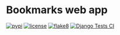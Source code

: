 # Bookmarks web app

[![pypi](https://img.shields.io/pypi/v/fastapi-cache2.svg?style=flat)](https://pypi.org/p/fastapi-cache2)
[![license](https://img.shields.io/github/license/vsmrnw/bookmarks)](https://github.com/vsmrnw/bookmarks/blob/main/LICENSE)
[![flake8](https://github.com/vsmrnw/bookmarks/actions/workflows/flake8-lint.yml/badge.svg)](https://github.com/vsmrnw/bookmarks/actions/workflows/flake8-lint.yml)
[![Django Tests CI](https://github.com/vsmrnw/bookmarks/actions/workflows/django-tests.yml/badge.svg)](https://github.com/vsmrnw/bookmarks/actions/workflows/django-tests.yml)
